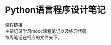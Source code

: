 # Python语言程序设计笔记
[课程链接](https://www.icourse163.org/course/BIT-268001)  
主要记录学习mooc课程笔记以及练习代码。  
每周笔记在相应的文件夹下。
